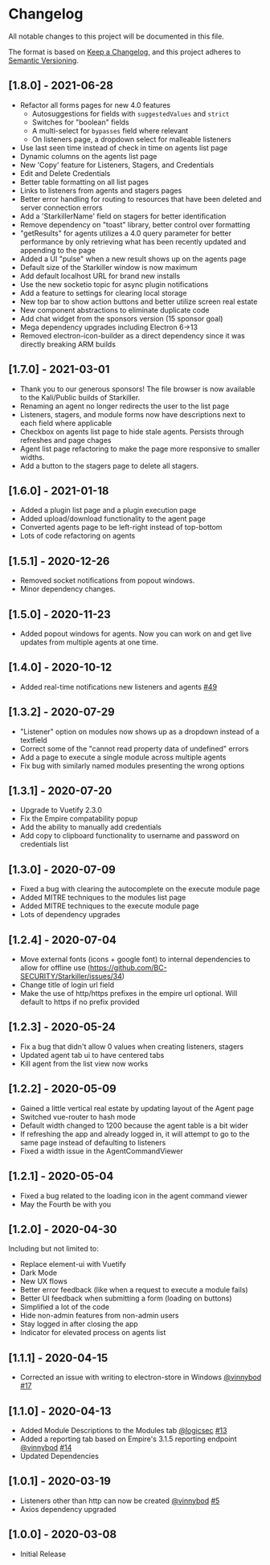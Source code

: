 # Changelog
All notable changes to this project will be documented in this file.

The format is based on [Keep a Changelog](https://keepachangelog.com/en/1.0.0/),
and this project adheres to [Semantic Versioning](https://semver.org/spec/v2.0.0.html).

## [1.8.0] - 2021-06-28
- Refactor all forms pages for new 4.0 features
  - Autosuggestions for fields with `suggestedValues` and `strict`
  - Switches for "boolean" fields
  - A multi-select for `bypasses` field where relevant
  - On listeners page, a dropdown select for malleable listeners
- Use last seen time instead of check in time on agents list page
- Dynamic columns on the agents list page
- New 'Copy' feature for Listeners, Stagers, and Credentials
- Edit and Delete Credentials
- Better table formatting on all list pages
- Links to listeners from agents and stagers pages
- Better error handling for routing to resources that have been deleted and server connection errors
- Add a 'StarkillerName' field on stagers for better identification
- Remove dependency on "toast" library, better control over formatting
- "getResults" for agents utilizes a 4.0 query parameter for better performance by only retrieving what has been recently updated and appending to the page
- Added a UI "pulse" when a new result shows up on the agents page
- Default size of the Starkiller window is now maximum
- Add default localhost URL for brand new installs
- Use the new socketio topic for async plugin notifications
- Add a feature to settings for clearing local storage
- New top bar to show action buttons and better utilize screen real estate
- New component abstractions to eliminate duplicate code
- Add chat widget from the sponsors version (15 sponsor goal)
- Mega dependency upgrades including Electron 6->13
- Removed electron-icon-builder as a direct dependency since it was directly breaking ARM builds

## [1.7.0] - 2021-03-01
- Thank you to our generous sponsors! The file browser is now available to the Kali/Public builds of Starkiller.
- Renaming an agent no longer redirects the user to the list page
- Listeners, stagers, and module forms now have descriptions next to each field where applicable
- Checkbox on agents list page to hide stale agents. Persists through refreshes and page chages
- Agent list page refactoring to make the page more responsive to smaller widths.
- Add a button to the stagers page to delete all stagers.

## [1.6.0] - 2021-01-18
- Added a plugin list page and a plugin execution page
- Added upload/download functionality to the agent page
- Converted agents page to be left-right instead of top-bottom
- Lots of code refactoring on agents

## [1.5.1] - 2020-12-26
- Removed socket notifications from popout windows.
- Minor dependency changes.

## [1.5.0] - 2020-11-23
- Added popout windows for agents. Now you can work on and get live updates from multiple agents at one time.

## [1.4.0] - 2020-10-12
- Added real-time notifications new listeners and agents [#49](https://github.com/BC-SECURITY/Starkiller/pull/49) 

## [1.3.2] - 2020-07-29
- "Listener" option on modules now shows up as a dropdown instead of a textfield
- Correct some of the "cannot read property data of undefined" errors
- Add a page to execute a single module across multiple agents
- Fix bug with similarly named modules presenting the wrong options

## [1.3.1] - 2020-07-20
- Upgrade to Vuetify 2.3.0
- Fix the Empire compatability popup
- Add the ability to manually add credentials
- Add copy to clipboard functionality to username and password on credentials list

## [1.3.0] - 2020-07-09
- Fixed a bug with clearing the autocomplete on the execute module page
- Added MITRE techniques to the modules list page
- Added MITRE techniques to the execute module page
- Lots of dependency upgrades

## [1.2.4] - 2020-07-04
- Move external fonts (icons + google font) to internal dependencies to allow for offline use (https://github.com/BC-SECURITY/Starkiller/issues/34)
- Change title of login url field
- Make the use of http/https prefixes in the empire url optional. Will default to https if no prefix provided

## [1.2.3] - 2020-05-24
- Fix a bug that didn't allow 0 values when creating listeners, stagers
- Updated agent tab ui to have centered tabs
- Kill agent from the list view now works

## [1.2.2] - 2020-05-09
- Gained a little vertical real estate by updating layout of the Agent page
- Switched vue-router to hash mode
- Default width changed to 1200 because the agent table is a bit wider
- If refreshing the app and already logged in, it will attempt to go to the same page instead of defaulting to listeners
- Fixed a width issue in the AgentCommandViewer

## [1.2.1] - 2020-05-04
- Fixed a bug related to the loading icon in the agent command viewer
- May the Fourth be with you

## [1.2.0] - 2020-04-30
Including but not limited to:
- Replace element-ui with Vuetify
- Dark Mode
- New UX flows
- Better error feedback (like when a request to execute a module fails)
- Better UI feedback when submitting a form (loading on buttons)
- Simplified a lot of the code
- Hide non-admin features from non-admin users
- Stay logged in after closing the app
- Indicator for elevated process on agents list

## [1.1.1] - 2020-04-15
- Corrected an issue with writing to electron-store in Windows [@vinnybod](https://github.com/vinnybod) [#17](https://github.com/BC-SECURITY/Starkiller/pull/17)

## [1.1.0] - 2020-04-13
- Added Module Descriptions to the Modules tab [@logicsec](https://github.com/logicsec) [#13](https://github.com/BC-SECURITY/Starkiller/pull/13)
- Added a reporting tab based on Empire's 3.1.5 reporting endpoint [@vinnybod](https://github.com/vinnybod) [#14](https://github.com/BC-SECURITY/Starkiller/pull/14)
- Updated Dependencies

## [1.0.1] - 2020-03-19
- Listeners other than http can now be created [@vinnybod](https://github.com/vinnybod) [#5](https://github.com/BC-SECURITY/Starkiller/issues/5)
- Axios dependency upgraded

## [1.0.0] - 2020-03-08
- Initial Release
